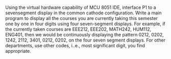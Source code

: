 Using the virtual hardware capability of MCU 8051 IDE, interface P1 to a sevensegment display in the common cathode configuration. Write a main program to display all the courses you are currently taking this semester one by one in four digits using four seven-segment displays. For example, if the currently taken courses are EEE212, EEE202, MATH242, HUM112, ENG401, then we would be continuously displaying the pattern 0212, 0202, 1242, 2112, 3401, 0212, 0202, on the four seven segment displays. For other departments, use other codes, i..e., most significant digit, you find appropriate.
